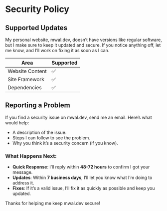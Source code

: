 # Security Policy

## Supported Updates

My personal website, mwal.dev, doesn’t have versions like regular software, but I make sure to keep it updated and secure. If you notice anything off, let me know, and I’ll work on fixing it as soon as I can.

| Area           | Supported          |
| -------------- | ------------------ |
| Website Content | ✅                |
| Site Framework  | ✅                |
| Dependencies    | ✅                |

## Reporting a Problem

If you find a security issue on mwal.dev, send me an email. Here’s what would help:

- A description of the issue.  
- Steps I can follow to see the problem.  
- Why you think it’s a security concern (if you know).  

### What Happens Next:
- **Quick Response**: I’ll reply within **48-72 hours** to confirm I got your message.  
- **Updates**: Within **7 business days**, I’ll let you know what I’m doing to address it.  
- **Fixes**: If it’s a valid issue, I’ll fix it as quickly as possible and keep you updated.  

Thanks for helping me keep mwal.dev secure!

